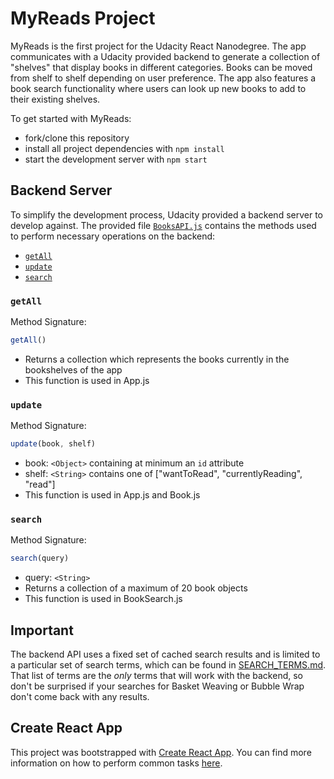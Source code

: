 # MyReads Project

MyReads is the first project for the Udacity React Nanodegree. The app communicates with a Udacity provided backend to generate a collection of "shelves" that display books in different categories. Books can be moved from shelf to shelf depending on user preference. The app also features a book search functionality where users can look up new books to add to their existing shelves.  

To get started with MyReads:

* fork/clone this repository
* install all project dependencies with `npm install`
* start the development server with `npm start`

## Backend Server

To simplify the development process, Udacity provided a backend server to develop against. The provided file [`BooksAPI.js`](src/BooksAPI.js) contains the methods used to perform necessary operations on the backend:

* [`getAll`](#getall)
* [`update`](#update)
* [`search`](#search)

### `getAll`

Method Signature:

```js
getAll()
```

* Returns a collection which represents the books currently in the bookshelves of the app
* This function is used in App.js

### `update`

Method Signature:

```js
update(book, shelf)
```

* book: `<Object>` containing at minimum an `id` attribute
* shelf: `<String>` contains one of ["wantToRead", "currentlyReading", "read"]  
* This function is used in App.js and Book.js

### `search`

Method Signature:

```js
search(query)
```

* query: `<String>`
* Returns a collection of a maximum of 20 book objects
* This function is used in BookSearch.js

## Important
The backend API uses a fixed set of cached search results and is limited to a particular set of search terms, which can be found in [SEARCH_TERMS.md](SEARCH_TERMS.md). That list of terms are the _only_ terms that will work with the backend, so don't be surprised if your searches for Basket Weaving or Bubble Wrap don't come back with any results.

## Create React App

This project was bootstrapped with [Create React App](https://github.com/facebookincubator/create-react-app). You can find more information on how to perform common tasks [here](https://github.com/facebookincubator/create-react-app/blob/master/packages/react-scripts/template/README.md).